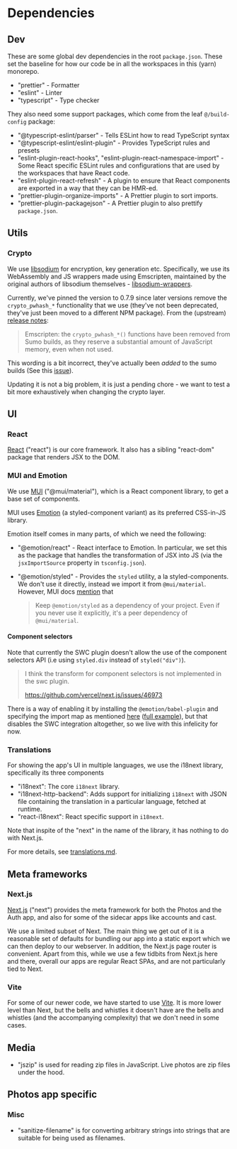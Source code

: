 # Dependencies

## Dev

These are some global dev dependencies in the root `package.json`. These set the
baseline for how our code be in all the workspaces in this (yarn) monorepo.

-   "prettier" - Formatter
-   "eslint" - Linter
-   "typescript" - Type checker

They also need some support packages, which come from the leaf `@/build-config`
package:

-   "@typescript-eslint/parser" - Tells ESLint how to read TypeScript syntax
-   "@typescript-eslint/eslint-plugin" - Provides TypeScript rules and presets
-   "eslint-plugin-react-hooks", "eslint-plugin-react-namespace-import" - Some
    React specific ESLint rules and configurations that are used by the
    workspaces that have React code.
-   "eslint-plugin-react-refresh" - A plugin to ensure that React components are
    exported in a way that they can be HMR-ed.
-   "prettier-plugin-organize-imports" - A Prettier plugin to sort imports.
-   "prettier-plugin-packagejson" - A Prettier plugin to also prettify
    `package.json`.

## Utils

### Crypto

We use [libsodium](https://libsodium.gitbook.io/doc/) for encryption, key
generation etc. Specifically, we use its WebAssembly and JS wrappers made using
Emscripten, maintained by the original authors of libsodium themselves -
[libsodium-wrappers](https://github.com/jedisct1/libsodium.js).

Currently, we've pinned the version to 0.7.9 since later versions remove the
`crypto_pwhash_*` functionality that we use (they've not been deprecated,
they've just been moved to a different NPM package). From the (upstream)
[release notes](https://github.com/jedisct1/libsodium/releases/tag/1.0.19-RELEASE):

> Emscripten: the `crypto_pwhash_*()` functions have been removed from Sumo
> builds, as they reserve a substantial amount of JavaScript memory, even when
> not used.

This wording is a bit incorrect, they've actually been _added_ to the sumo
builds (See this [issue](https://github.com/jedisct1/libsodium.js/issues/326)).

Updating it is not a big problem, it is just a pending chore - we want to test a
bit more exhaustively when changing the crypto layer.

## UI

### React

[React](https://react.dev) ("react") is our core framework. It also has a
sibling "react-dom" package that renders JSX to the DOM.

### MUI and Emotion

We use [MUI](https://mui.com) ("@mui/material"), which is a React component
library, to get a base set of components.

MUI uses [Emotion](https://emotion.sh/) (a styled-component variant) as its
preferred CSS-in-JS library.

Emotion itself comes in many parts, of which we need the following:

-   "@emotion/react" - React interface to Emotion. In particular, we set this as
    the package that handles the transformation of JSX into JS (via the
    `jsxImportSource` property in `tsconfig.json`).

-   "@emotion/styled" - Provides the `styled` utility, a la styled-components.
    We don't use it directly, instead we import it from `@mui/material`.
    However, MUI docs
    [mention](https://mui.com/material-ui/integrations/interoperability/#styled-components)
    that

    > Keep `@emotion/styled` as a dependency of your project. Even if you never
    > use it explicitly, it's a peer dependency of `@mui/material`.

#### Component selectors

Note that currently the SWC plugin doesn't allow the use of the component
selectors API (i.e using `styled.div` instead of `styled("div")`).

> I think the transform for component selectors is not implemented in the swc
> plugin.
>
> https://github.com/vercel/next.js/issues/46973

There is a way of enabling it by installing the `@emotion/babel-plugin` and
specifying the import map as mentioned
[here](https://mui.com/system/styled/#how-to-use-components-selector-api)
([full example](https://github.com/mui/material-ui/issues/27380#issuecomment-928973157)),
but that disables the SWC integration altogether, so we live with this
infelicity for now.

### Translations

For showing the app's UI in multiple languages, we use the i18next library,
specifically its three components

-   "i18next": The core `i18next` library.
-   "i18next-http-backend": Adds support for initializing `i18next` with JSON
    file containing the translation in a particular language, fetched at
    runtime.
-   "react-i18next": React specific support in `i18next`.

Note that inspite of the "next" in the name of the library, it has nothing to do
with Next.js.

For more details, see [translations.md](translations.md).

## Meta frameworks

### Next.js

[Next.js](https://nextjs.org) ("next") provides the meta framework for both the
Photos and the Auth app, and also for some of the sidecar apps like accounts and
cast.

We use a limited subset of Next. The main thing we get out of it is a reasonable
set of defaults for bundling our app into a static export which we can then
deploy to our webserver. In addition, the Next.js page router is convenient.
Apart from this, while we use a few tidbits from Next.js here and there, overall
our apps are regular React SPAs, and are not particularly tied to Next.

### Vite

For some of our newer code, we have started to use [Vite](https://vitejs.dev).
It is more lower level than Next, but the bells and whistles it doesn't have are
the bells and whistles (and the accompanying complexity) that we don't need in
some cases.

## Media

-   "jszip" is used for reading zip files in JavaScript. Live photos are zip
    files under the hood.

## Photos app specific

### Misc

-   "sanitize-filename" is for converting arbitrary strings into strings that
    are suitable for being used as filenames.
